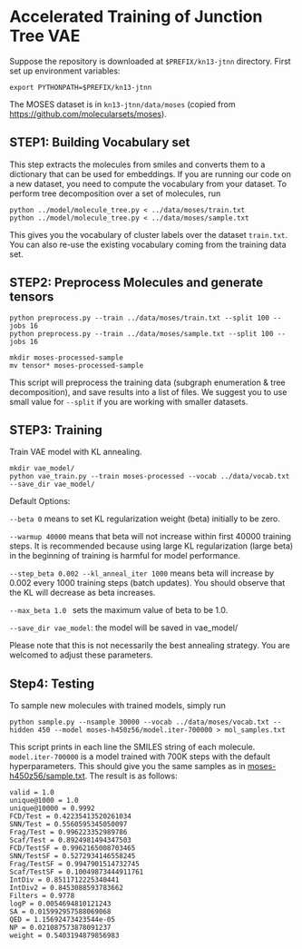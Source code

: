 # Accelerated Training of Junction Tree VAE
Suppose the repository is downloaded at `$PREFIX/kn13-jtnn` directory. First set up environment variables:
```
export PYTHONPATH=$PREFIX/kn13-jtnn
```
The MOSES dataset is in `kn13-jtnn/data/moses` (copied from https://github.com/molecularsets/moses).

## STEP1: Building Vocabulary set 
This step extracts the molecules from smiles and converts them to a dictionary that can be used for embeddings.
If you are running our code on a new dataset, you need to compute the vocabulary from your dataset.
To perform tree decomposition over a set of molecules, run
```
python ../model/molecule_tree.py < ../data/moses/train.txt
python ../model/molecule_tree.py < ../data/moses/sample.txt

```
This gives you the vocabulary of cluster labels over the dataset `train.txt`. 
You can also re-use the existing vocabulary coming from the training data set.

## STEP2: Preprocess Molecules and generate tensors
```
python preprocess.py --train ../data/moses/train.txt --split 100 --jobs 16
python preprocess.py --train ../data/moses/sample.txt --split 100 --jobs 16

mkdir moses-processed-sample
mv tensor* moses-processed-sample
```
This script will preprocess the training data (subgraph enumeration & tree decomposition), and save results into a list of files. We suggest you to use small value for `--split` if you are working with smaller datasets.

## STEP3: Training

Train VAE model with KL annealing. 
```
mkdir vae_model/
python vae_train.py --train moses-processed --vocab ../data/vocab.txt --save_dir vae_model/
```
Default Options:

`--beta 0` means to set KL regularization weight (beta) initially to be zero.

`--warmup 40000` means that beta will not increase within first 40000 training steps. It is recommended because using large KL regularization (large beta) in the beginning of training is harmful for model performance.

`--step_beta 0.002 --kl_anneal_iter 1000` means beta will increase by 0.002 every 1000 training steps (batch updates). You should observe that the KL will decrease as beta increases.

`--max_beta 1.0 ` sets the maximum value of beta to be 1.0. 

`--save_dir vae_model`: the model will be saved in vae_model/

Please note that this is not necessarily the best annealing strategy. You are welcomed to adjust these parameters.

## Step4: Testing
To sample new molecules with trained models, simply run
```
python sample.py --nsample 30000 --vocab ../data/moses/vocab.txt --hidden 450 --model moses-h450z56/model.iter-700000 > mol_samples.txt
```
This script prints in each line the SMILES string of each molecule. `model.iter-700000` is a model trained with 700K steps with the default hyperparameters. This should give you the same samples as in [moses-h450z56/sample.txt](moses-h450z56/sample.txt). The result is as follows:
```
valid = 1.0
unique@1000 = 1.0
unique@10000 = 0.9992
FCD/Test = 0.42235413520261034
SNN/Test = 0.5560595345050097
Frag/Test = 0.996223352989786
Scaf/Test = 0.8924981494347503
FCD/TestSF = 0.9962165008703465
SNN/TestSF = 0.5272934146558245
Frag/TestSF = 0.9947901514732745
Scaf/TestSF = 0.10049873444911761
IntDiv = 0.8511712225340441
IntDiv2 = 0.8453088593783662
Filters = 0.9778
logP = 0.0054694810121243
SA = 0.015992957588069068
QED = 1.15692473423544e-05
NP = 0.021087573878091237
weight = 0.5403194879856983
```
